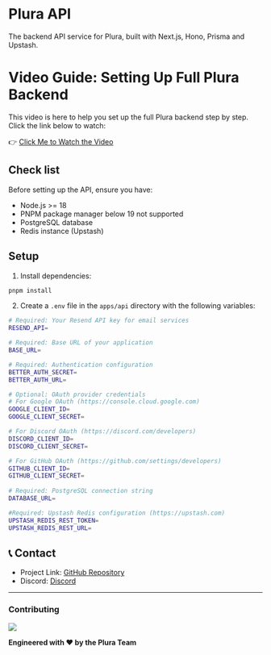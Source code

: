 # Plura API

The backend API service for Plura, built with Next.js, Hono, Prisma and Upstash.

# Video Guide: Setting Up Full Plura Backend

This video is here to help you set up the full Plura backend step by step. Click the link below to watch:

👉 [Click Me to Watch the Video](https://drive.google.com/file/d/15k4DIn0FeVXKGR-T4bXx-BGHEb4ufmeH/preview)

## Check list

Before setting up the API, ensure you have:
- Node.js >= 18
- PNPM package manager below 19 not supported
- PostgreSQL database
- Redis instance (Upstash)

## Setup

1. Install dependencies:

```bash
pnpm install
```
2. Create a `.env` file in the `apps/api` directory with the following variables:

```bash
# Required: Your Resend API key for email services
RESEND_API=

# Required: Base URL of your application
BASE_URL=

# Required: Authentication configuration
BETTER_AUTH_SECRET=
BETTER_AUTH_URL=

# Optional: OAuth provider credentials
# For Google OAuth (https://console.cloud.google.com)
GOOGLE_CLIENT_ID=
GOOGLE_CLIENT_SECRET=

# For Discord OAuth (https://discord.com/developers)
DISCORD_CLIENT_ID=
DISCORD_CLIENT_SECRET=

# For GitHub OAuth (https://github.com/settings/developers)
GITHUB_CLIENT_ID=
GITHUB_CLIENT_SECRET=
   
# Required: PostgreSQL connection string
DATABASE_URL=

#Required: Upstash Redis configuration (https://upstash.com)
UPSTASH_REDIS_REST_TOKEN=
UPSTASH_REDIS_REST_URL=
```

## 📞 Contact

- Project Link: [GitHub Repository](https://github.com/Skidgod4444/plura)
- Discord: [Discord](https://discord.gg/plura)
---

### Contributing

<a href="https://github.com/SkidGod4444/plura/graphs/contributors">
  <img src="https://contrib.rocks/image?repo=SkidGod4444/plura" />
</a>

**Engineered with ❤️ by the Plura Team**
